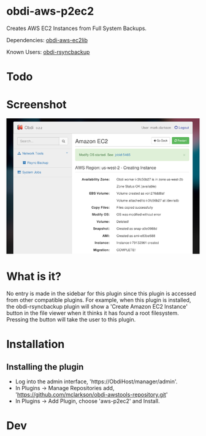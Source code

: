 # obdi-aws-p2ec2
Creates AWS EC2 Instances from Full System Backups.

Dependencies: [obdi-aws-ec2lib](https://github.com/mclarkson/obdi-aws-ec2lib)

Known Users: [obdi-rsyncbackup](https://github.com/mclarkson/obdi-rsyncbackup)

# Todo


# Screenshot

![](images/obdi-aws-p2ec2-small.png?raw=true)

# What is it?

No entry is made in the sidebar for this plugin since this plugin is accessed
from other compatible plugins. For example, when this plugin is installed, the
obdi-rsyncbackup plugin will show a 'Create Amazon EC2 Instance' button in the
file viewer when it thinks it has found a root filesystem. Pressing the button
will take the user to this plugin.

# Installation

## Installing the plugin

* Log into the admin interface, 'https://ObdiHost/manager/admin'.
* In Plugins -> Manage Repositories add, 'https://github.com/mclarkson/obdi-awstools-repository.git'
* In Plugins -> Add Plugin, choose 'aws-p2ec2' and Install.

# Dev

